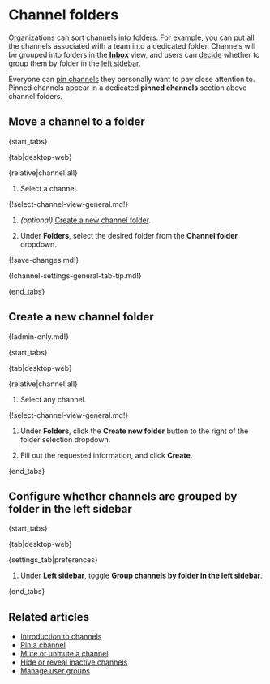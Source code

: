 # Channel folders

Organizations can sort channels into folders. For example, you can put all the
channels associated with a team into a dedicated folder. Channels will be
grouped into folders in the [**Inbox**](/help/inbox) view, and users can
[decide](#configure-whether-channels-are-grouped-by-folder-in-the-left-sidebar)
whether to group them by folder in the [left sidebar](/help/left-sidebar).

Everyone can [pin channels](/help/pin-a-channel) they personally want to pay
close attention to. Pinned channels appear in a dedicated **pinned channels**
section above channel folders.

## Move a channel to a folder

{start_tabs}

{tab|desktop-web}

{relative|channel|all}

1. Select a channel.

{!select-channel-view-general.md!}

1. *(optional)* [Create a new channel folder](#create-a-new-channel-folder).

1. Under **Folders**, select the desired folder from the **Channel folder**
   dropdown.

{!save-changes.md!}

{!channel-settings-general-tab-tip.md!}

{end_tabs}

## Create a new channel folder

{!admin-only.md!}

{start_tabs}

{tab|desktop-web}

{relative|channel|all}

1. Select any channel.

{!select-channel-view-general.md!}

1. Under **Folders**, click the **Create new folder** button to the right of the
   folder selection dropdown.

1. Fill out the requested information, and click **Create**.

{end_tabs}

## Configure whether channels are grouped by folder in the left sidebar

{start_tabs}

{tab|desktop-web}

{settings_tab|preferences}

1. Under **Left sidebar**, toggle **Group channels by folder in the left
   sidebar**.

{end_tabs}

## Related articles

* [Introduction to channels](/help/introduction-to-channels)
* [Pin a channel](/help/pin-a-channel)
* [Mute or unmute a channel](/help/mute-a-channel)
* [Hide or reveal inactive channels](/help/manage-inactive-channels)
* [Manage user groups](/help/manage-user-groups)
